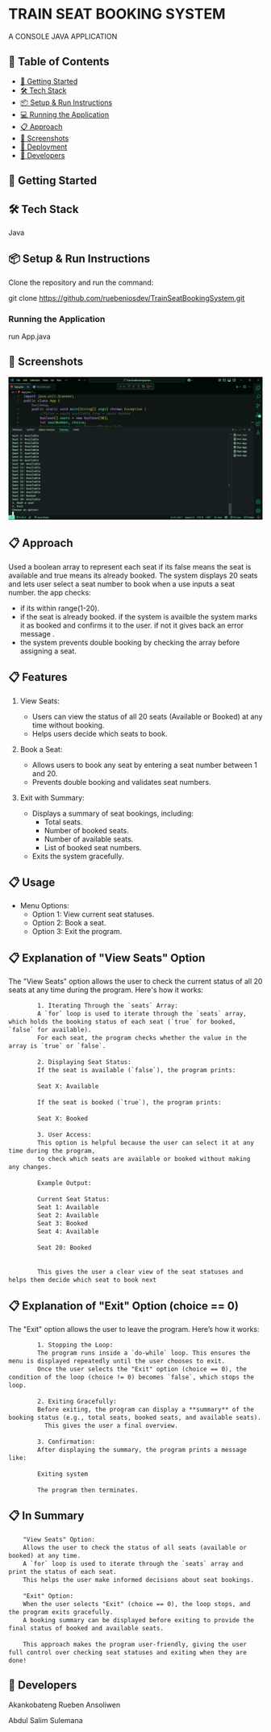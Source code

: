 # TRAIN SEAT BOOKING SYSTEM

A CONSOLE JAVA APPLICATION


## 📌 Table of Contents

- [🚀 Getting Started](#-getting-started)
- [🛠 Tech Stack](#-tech-stack)
- [📦 Setup & Run Instructions](#-setup-run-instructions)
- [💻 Running the Application](#-running-the-application)
- [📋 Approach](#-approach)
- [📸 Screenshots](#-screenshots)
- [🚀 Deployment](#-deployment)
- [👤 Developers](#-developers)

## 🚀 Getting Started

## 🛠 Tech Stack

Java

## 📦 Setup & Run Instructions

Clone the repository and run the command:

git clone <https://github.com/ruebeniosdev/TrainSeatBookingSystem.git>

### Running the Application

run App.java

## 📸 Screenshots

![alt text](<src/images/Screenshot 2025-06-11 145902.png>)

## 📋 Approach

Used a boolean array to represent each seat if its false means the seat is available and true means its already booked.
The system displays 20 seats and lets user select a seat number to book when a use inputs a seat number. the app checks:

- if its within range(1-20).
- if the seat is already booked.
  if the system is availble the system marks it as booked and confirms it to the user. if not it gives back an error message .
- the system prevents double booking by checking the array before assigning a seat.

## 📋 Features

1. View Seats:
   - Users can view the status of all 20 seats (Available or Booked) at any time without booking.
   - Helps users decide which seats to book.

2. Book a Seat:
   - Allows users to book any seat by entering a seat number between 1 and 20.
   - Prevents double booking and validates seat numbers.

3. Exit with Summary:
   - Displays a summary of seat bookings, including:
     - Total seats.
     - Number of booked seats.
     - Number of available seats.
     - List of booked seat numbers.
   - Exits the system gracefully.

## 📋 Usage

- Menu Options:
  - Option 1: View current seat statuses.
  - Option 2: Book a seat.
  - Option 3: Exit the program.

## 📋 Explanation of "View Seats" Option

The "View Seats" option allows the user to check the current status of all 20 seats at any time during the program.
Here's how it works:

            1. Iterating Through the `seats` Array:
            A `for` loop is used to iterate through the `seats` array, which holds the booking status of each seat (`true` for booked, `false` for available).
            For each seat, the program checks whether the value in the array is `true` or `false`.

            2. Displaying Seat Status:
            If the seat is available (`false`), the program prints:
     
            Seat X: Available
     
            If the seat is booked (`true`), the program prints:
     
            Seat X: Booked
     
            3. User Access:
            This option is helpful because the user can select it at any time during the program,
            to check which seats are available or booked without making any changes.

            Example Output:

            Current Seat Status:
            Seat 1: Available
            Seat 2: Available
            Seat 3: Booked
            Seat 4: Available

            Seat 20: Booked


            This gives the user a clear view of the seat statuses and helps them decide which seat to book next

## 📋 Explanation of "Exit" Option (choice == 0)

The "Exit" option allows the user to leave the program. Here’s how it works:

            1. Stopping the Loop:
            The program runs inside a `do-while` loop. This ensures the menu is displayed repeatedly until the user chooses to exit.
            Once the user selects the "Exit" option (choice == 0), the condition of the loop (choice != 0) becomes `false`, which stops the loop.

            2. Exiting Gracefully:
            Before exiting, the program can display a **summary** of the booking status (e.g., total seats, booked seats, and available seats). 
              This gives the user a final overview.

            3. Confirmation:
            After displaying the summary, the program prints a message like:
     
            Exiting system
    
            The program then terminates.            

## 📋 In Summary

        "View Seats" Option:
        Allows the user to check the status of all seats (available or booked) at any time.
        A `for` loop is used to iterate through the `seats` array and print the status of each seat.
        This helps the user make informed decisions about seat bookings.

        "Exit" Option:
        When the user selects "Exit" (choice == 0), the loop stops, and the program exits gracefully.
        A booking summary can be displayed before exiting to provide the final status of booked and available seats.

        This approach makes the program user-friendly, giving the user full control over checking seat statuses and exiting when they are done!

## 👤 Developers
Akankobateng Rueben Ansoliwen

Abdul Salim Sulemana

